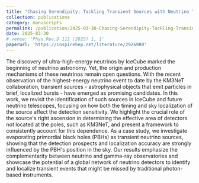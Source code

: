 ```yaml
---
title: "Chasing Serendipity: Tackling Transient Sources with Neutrino Telescopes"
collection: publications
category: manuscripts
permalink: /publication/2025-03-30-Chasing-Serendipity-Tackling-Transient-Sources-with-Neutrino-Telescopes
date: 2025-03-30
# venue: 'Phys.Rev.D 111 (2025) 1, 1'
paperurl: 'https://inspirehep.net/literature/2926980'
---
```


The discovery of ultra-high-energy neutrinos by IceCube marked the beginning of neutrino astronomy. Yet, the origin and production mechanisms of these neutrinos remain open questions. With the recent observation of the highest-energy neutrino event to date by the KM3NeT collaboration, transient sources - astrophysical objects that emit particles in brief, localized bursts - have emerged as promising candidates. In this work, we revisit the identification of such sources in IceCube and future neutrino telescopes, focusing on how both the timing and sky localization of the source affect the detection sensitivity. We highlight the crucial role of the source's right ascension in determining the effective area of detectors not located at the poles, such as KM3NeT, and present a framework to consistently account for this dependence. As a case study, we investigate evaporating primordial black holes (PBHs) as transient neutrino sources, showing that the detection prospects and localization accuracy are strongly influenced by the PBH's position in the sky. Our results emphasize the complementarity between neutrino and gamma-ray observatories and showcase the potential of a global network of neutrino detectors to identify and localize transient events that might be missed by traditional photon-based instruments.